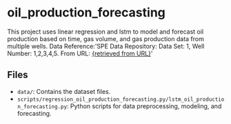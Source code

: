 # oil_production_forecasting

This project uses linear regression and lstm to model and forecast oil production based on time, gas volume, and gas production data from multiple wells. Data Reference:'SPE Data Repository: Data Set: 1, Well Number: 1,2,3,4,5. From URL: [{retrieved from URL}](https://www.spe.org/datasets/dataset_1/spreadsheets/)'

## Files

- `data/`: Contains the dataset files.
- `scripts/regression_oil_production_forecasting.py/lstm_oil_production_forecasting.py`: Python scripts for data preprocessing, modeling, and forecasting.
